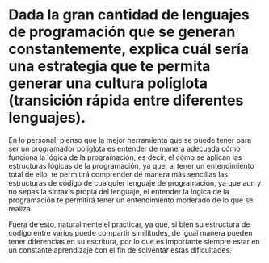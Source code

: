# Dada la gran cantidad de lenguajes de programación que se generan constantemente, explica cuál sería una estrategia que te permita generar una cultura políglota (transición rápida entre diferentes lenguajes).

En lo personal, pienso que la mejor herramienta que se puede tener para ser un programador poliglota es entender de manera adecuada cómo funciona la lógica de la programación, es decir, el cómo se aplican las estructuras lógicas de la programación, ya que, al tener un entendimiento total de ello, te permitirá comprender de manera más sencillas las estructuras de código de cualquier lenguaje de programación, ya que aun y no sepas la sintaxis propia del lenguaje, el entender la lógica de la programación te permitirá tener un entendimiento moderado de lo que se realiza. 

Fuera de esto, naturalmente el practicar, ya que, si bien su estructura de código entre varios puede compartir similitudes, de igual manera pueden tener diferencias en su escritura, por lo que es importante siempre estar en un constante aprendizaje con el fin de solventar estas dificultades. 

